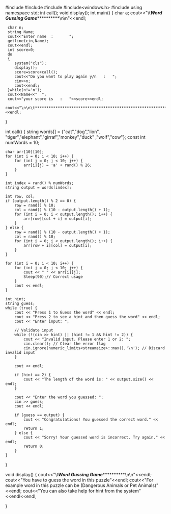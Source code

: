 #include<iostream>
#include<cstdlib>
#include<cstring>
#include<windows.h>
#include<limits>
using namespace std;
int call();
void display();
int main()
{
    char a;
    cout<<"\t***********************************************Word Gussing Game*********************************************************\n\n"<<endl;
    
	 char n;
     string Name;
     cout<<"Enter name  :       ";
     getline(cin,Name);
     cout<<endl;
     int score=0;
     do
     {
     	system("cls");
     	display(); 	
        score=score+call();
        cout<<"Do you want to play again y/n   :   ";
        cin>>n;
        cout<<endl;
     }while(n!='n');
     cout<<Name<<"  ";
     cout<<"your score is   :   "<<score<<endl;
     cout<<"\n\n\t***************************************************************************************************************\n\n"<<endl;
}

   int call() {
    string words[] = {"cat","dog","lion",
					"tiger","elephant","girraf","monkey","duck"
							,"wolf","cow"};
    const int numWords = 10;

    char arr[10][10];
    for (int i = 0; i < 10; i++) {
        for (int j = 0; j < 10; j++) {
            arr[i][j] = 'a' + rand() % 26;
        }
    }

    int index = rand() % numWords;
    string output = words[index];

    int row, col;
    if (output.length() % 2 == 0) {
        row = rand() % 10;
        col = rand() % (10 - output.length() + 1);
        for (int i = 0; i < output.length(); i++) {
            arr[row][col + i] = output[i];
        }
    } else {
        row = rand() % (10 - output.length() + 1);
        col = rand() % 10;
        for (int i = 0; i < output.length(); i++) {
            arr[row + i][col] = output[i];
        }
    }

    for (int i = 0; i < 10; i++) {
        for (int j = 0; j < 10; j++) {
            cout << " " << arr[i][j];
            Sleep(90);// Correct usage
        }
        cout << endl;
    }

    int hint;
    string guess;
    while (true) {
        cout << "Press 1 to Guess the word" << endl;
        cout << "Press 2 to see a hint and then guess the word" << endl;
        cout << "Enter input: ";

        // Validate input
        while (!(cin >> hint) || (hint != 1 && hint != 2)) {
            cout << "Invalid input. Please enter 1 or 2: ";
            cin.clear(); // Clear the error flag
            cin.ignore(numeric_limits<streamsize>::max(),'\n'); // Discard invalid input
        }

        cout << endl;

        if (hint == 2) {
            cout << "The length of the word is: " << output.size() << endl;
        }

        cout << "Enter the word you guessed: ";
        cin >> guess;
        cout << endl;

        if (guess == output) {
            cout << "Congratulations! You guessed the correct word." << endl;
            return 1;
        } else {
            cout << "Sorry! Your guessed word is incorrect. Try again." << endl;
            return 0;
        }
    }
}



void display()
{
	    cout<<"\t***********************************************Word Gussing Game*********************************************************\n\n"<<endl;
    cout<<"You have to guess the word in this puzzle"<<endl;
    cout<<"For example word in this puzzle can be (Dangerous Animals or Pet Animals)"<<endl;
    cout<<"You can also take help for hint from the system"<<endl<<endl;
    
}

